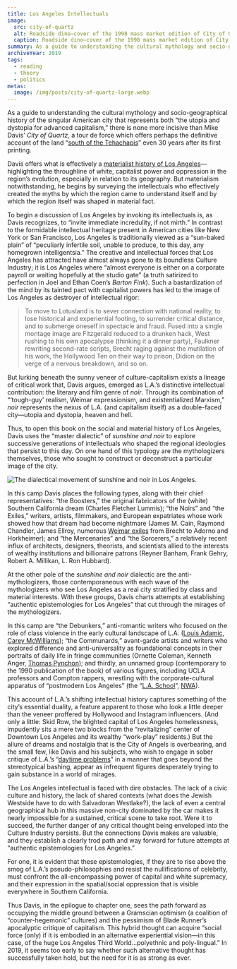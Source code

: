 ```yaml
---
title: Los Angeles Intellectuals
image:
  src: city-of-quartz
  alt: Roadside dino—cover of the 1998 mass market edition of City of Quartz.
  caption: Roadside dino—cover of the 1998 mass market edition of City of Quartz.
summary: As a guide to understanding the cultural mythology and socio-geographical history of the singular American city that represents both “the utopia and dystopia for advanced capitalism,” there is none more incisive than Mike Davis’ <em>City of Quartz</em>.
archiveYear: 2019
tags:
  - reading
  - theory
  - politics
metas:
  image: /img/posts/city-of-quartz-large.webp
---
```


As a guide to understanding the cultural mythology and socio-geographical history of the singular American city that represents both “the utopia and dystopia for advanced capitalism,” there is none more incisive than Mike Davis’ _City of Quartz_, a tour de force which offers perhaps the definitive account of the land “[south of the Tehachapis](https://www.zocalopublicsquare.org/2016/02/11/meet-the-toughest-mountains-in-california/ideas/connecting-california)” even 30 years after its first printing.

Davis offers what is effectively a [materialist history of Los Angeles](https://www.versobooks.com/books/2762-city-of-quartz)—highlighting the throughline of white, capitalist power and oppression in the region’s evolution, especially in relation to its geography. But materialism notwithstanding, he begins by surveying the intellectuals who effectively created the myths by which the region came to understand itself and by which the region itself was shaped in material fact.

To begin a discussion of Los Angeles by invoking its intellectuals is, as Davis recognizes, to “invite immediate incredulity, if not mirth.” In contrast to the formidable intellectual heritage present in American cities like New York or San Francisco, Los Angeles is traditionally viewed as a “sun-baked plain” of “peculiarly infertile soil, unable to produce, to this day, any homegrown intelligentsia.” The creative and intellectual forces that Los Angeles has attracted have almost always gone to its boundless Culture Industry; it is Los Angeles where “almost everyone is either on a corporate payroll or waiting hopefully at the studio gate” (a truth satirized to perfection in Joel and Ethan Coen’s _Barton Fink_). Such a bastardization of the mind by its tainted pact with capitalist powers has led to the image of Los Angeles as destroyer of intellectual rigor:

> To move to Lotusland is to sever connection with national reality, to lose historical and experiential footing, to surrender critical distance, and to submerge oneself in spectacle and fraud. Fused into a single montage image are Fitzgerald reduced to a drunken hack, West rushing to his own apocalypse (thinking it a dinner party), Faulkner rewriting second-rate scripts, Brecht raging against the mutilation of his work, the Hollywood Ten on their way to prison, Didion on the verge of a nervous breakdown, and so on.

But lurking beneath the sunny veneer of culture-capitalism exists a lineage of critical work that, Davis argues, emerged as L.A.’s distinctive intellectual contribution: the literary and film genre of _noir_. Through its combination of “‘tough-guy’ realism, Weimar expressionism, and existentialized Marxism,” _noir_ represents the nexus of L.A. (and capitalism itself) as a double-faced city—utopia and dystopia, heaven and hell.

Thus, to open this book on the social and material history of Los Angeles, Davis uses the “master dialectic” of _sunshine and noir_ to explore successive generations of intellectuals who shaped the regional ideologies that persist to this day. On one hand of this typology are the mythologizers themselves, those who sought to construct or deconstruct a particular image of the city.

![The dialectical movement of sunshine and noir in Los Angeles.](/img/posts/sunshine-noir-regular.webp)

In this camp Davis places the following types, along with their chief representatives: “the Boosters,” the original fabricators of the (white) Southern California dream (Charles Fletcher Lummis); “the Noirs” and “the Exiles,” writers, artists, filmmakers, and European expatriates whose work showed how that dream had become nightmare (James M. Cain, Raymond Chandler, James Ellroy, numerous [Weimar exiles](https://www.ucpress.edu/book/9780520257955/weimar-on-the-pacific) from Brecht to Adorno and Horkheimer); and “the Mercenaries” and “the Sorcerers,” a relatively recent influx of architects, designers, theorists, and scientists allied to the interests of wealthy institutions and billionaire patrons (Reyner Banham, Frank Gehry, Robert A. Millikan, L. Ron Hubbard).

At the other pole of the _sunshine and noir_ dialectic are the anti-mythologizers, those contemporaneous with each wave of the mythologizers who see Los Angeles as a real city stratified by class and material interests. With these groups, Davis charts attempts at establishing “authentic epistemologies for Los Angeles” that cut through the mirages of the mythologizers.

In this camp are “the Debunkers,” anti-romantic writers who focused on the role of class violence in the early cultural landscape of L.A. ([Louis Adamic](https://www.amazon.com/Dynamite-Story-Class-Violence-America/dp/1904859747), [Carey McWilliams](https://www.goodreads.com/book/show/117021.Southern_California?from_search=true)); “the Communards,” avant-garde artists and writers who explored difference and anti-universality as foundational concepts in their portraits of daily life in fringe communities (Ornette Coleman, Kenneth Anger, [Thomas Pynchon](https://www.wired.com/2009/07/unofficial-thomas-pynchon-guide-los-angeles)); and thirdly, an unnamed group (contemporary to the 1990 publication of the book) of various figures, including UCLA professors and Compton rappers, wrestling with the corporate-cultural apparatus of “postmodern Los Angeles” (the “[L.A. School](https://en.wikipedia.org/wiki/Los_Angeles_School)”, [NWA](https://www.youtube.com/watch?v=c5fts7bj-so)).

This account of L.A.’s shifting intellectual history captures something of the city’s essential duality, a feature apparent to those who look a little deeper than the veneer proffered by Hollywood and Instagram influencers. (And only a little: Skid Row, the blighted capital of Los Angeles homelessness, impudently sits a mere two blocks from the “revitalizing” center of Downtown Los Angeles and its wealthy “work-play” residents.) But the allure of dreams and nostalgia that is the City of Angels is overbearing, and the small few, like Davis and his subjects, who wish to engage in sober critique of L.A.’s “[daytime problems](https://www.latimes.com/la-bk-mike-davis-1990-12-09-story.html)” in a manner that goes beyond the stereotypical bashing, appear as infrequent figures desperately trying to gain substance in a world of mirages.

The Los Angeles intellectual is faced with dire obstacles. The lack of a civic culture and history, the lack of shared contexts (what does the Jewish Westside have to do with Salvadoran Westlake?), the lack of even a central geographical hub in this massive non-city dominated by the car makes it nearly impossible for a sustained, critical scene to take root. Were it to succeed, the further danger of any critical thought being enveloped into the Culture Industry persists. But the connections Davis makes are valuable, and they establish a clearly trod path and way forward for future attempts at “authentic epistemologies for Los Angeles.”

For one, it is evident that these epistemologies, if they are to rise above the smog of L.A.’s pseudo-philosophies and resist the nullifications of celebrity, must confront the all-encompassing power of capital and white supremacy, and their expression in the spatial/social oppression that is visible everywhere in Southern California.

Thus Davis, in the epilogue to chapter one, sees the path forward as occupying the middle ground between a Gramscian optimism (a coalition of “counter-hegemonic” cultures) and the pessimism of Blade Runner’s apocalyptic critique of capitalism. This hybrid thought can acquire “social force (only) if it is embodied in an alternative experiential vision—in this case, of the huge Los Angeles Third World...polyethnic and poly-lingual.” In 2019, it seems too early to say whether such alternative thought has successfully taken hold, but the need for it is as strong as ever.
